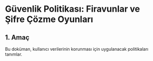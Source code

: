 
# **Güvenlik Politikası: Firavunlar ve Şifre Çözme Oyunları**

## **1. Amaç**

Bu doküman, kullanıcı verilerinin korunması için uygulanacak politikaları tanımlar.
